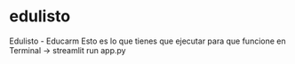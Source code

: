 # edulisto
Edulisto - Educarm
Esto es lo que tienes que ejecutar para que funcione en Terminal -> streamlit run app.py